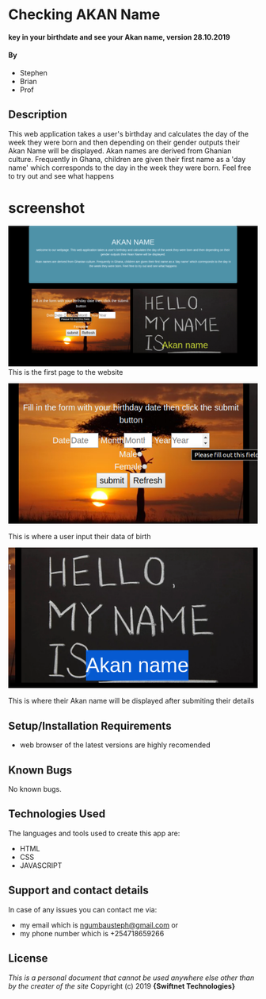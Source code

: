 # Checking AKAN Name
#### key in your birthdate and see your Akan name, version 28.10.2019
#### By
* Stephen
* Brian
* Prof

## Description
This web application takes a user's birthday and calculates the day of the week they were born and then depending on their gender outputs their Akan Name will be displayed.
Akan names are derived from Ghanian culture. Frequently in Ghana, children are given their first name as a 'day name' which corresponds to the day in the
 week they were born. Feel free to try out and see what happens

# screenshot

![Home page](images/welcome.png)
This is the first page to the website

![where-to-input-data](images/fillingsection.png)

This is where a user input their data of birth 

![where-your-Akan-name-is-output](images/whereAkanwillpop.png)

This is where their Akan name will be displayed after submiting their details

## Setup/Installation Requirements
* web browser of the latest versions are highly recomended
## Known Bugs
No known bugs.
## Technologies Used
The languages and tools used to create this app are:
* HTML
* CSS
* JAVASCRIPT
## Support and contact details
In case of any issues you can contact me via:
* my email which is ngumbausteph@gmail.com or
* my phone number which is +254718659266
## License
*This is a personal document that cannot be used anywhere else other than by the creater of the site*
Copyright (c) 2019
**{Swiftnet Technologies}**
